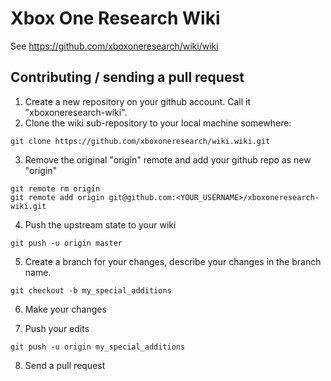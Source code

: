 # Xbox One Research Wiki
See https://github.com/xboxoneresearch/wiki/wiki

## Contributing / sending a pull request

1. Create a new repository on your github account. Call it "xboxoneresearch-wiki".
2. Clone the wiki sub-repository to your local machine somewhere:
```
git clone https://github.com/xboxoneresearch/wiki.wiki.git
```

3. Remove the original "origin" remote and add your github repo as new "origin"
```
git remote rm origin
git remote add origin git@github.com:<YOUR_USERNAME>/xboxoneresearch-wiki.git
```

4. Push the upstream state to your wiki
```
git push -u origin master
```

5. Create a branch for your changes, describe your changes in the branch name.
```
git checkout -b my_special_additions
```

6. Make your changes

7. Push your edits
```
git push -u origin my_special_additions
```

8. Send a pull request
